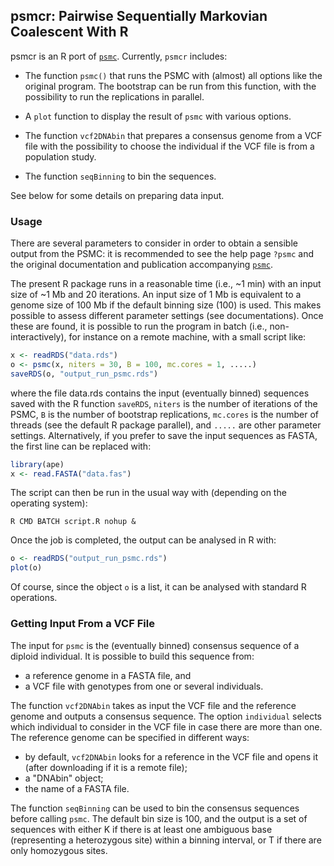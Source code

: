 <h2>psmcr: Pairwise Sequentially Markovian Coalescent With R</h2>

psmcr is an R port of [`psmc`](https://github.com/lh3/psmc). Currently, `psmcr` includes:

- The function `psmc()` that runs the PSMC with (almost) all options like the original program. The bootstrap can be run from this function, with the possibility to run the replications in parallel.

- A `plot` function to display the result of `psmc` with various options.

- The function `vcf2DNAbin` that prepares a consensus genome from a VCF file with the possibility to choose the individual if the VCF file is from a population study.

- The function `seqBinning` to bin the sequences.

See below for some details on preparing data input.

<h3>Usage</h3>

There are several parameters to consider in order to obtain a sensible output from the PSMC: it is recommended to see the help page `?psmc` and the original documentation and publication accompanying [`psmc`](https://github.com/lh3/psmc).

The present R package runs in a reasonable time (i.e., ~1 min) with an input size of ~1 Mb and 20 iterations. An input size of 1 Mb is equivalent to a genome size of 100 Mb if the default binning size (100) is used. This makes possible to assess different parameter settings (see documentations). Once these are found, it is possible to run the program in batch (i.e., non-interactively), for instance on a remote machine, with a small script like:

```r
x <- readRDS("data.rds")
o <- psmc(x, niters = 30, B = 100, mc.cores = 1, .....)
saveRDS(o, "output_run_psmc.rds")
```

where the file data.rds contains the input (eventually binned) sequences saved with the R function `saveRDS`, `niters` is the number of iterations of the PSMC, `B` is the number of bootstrap replications, `mc.cores` is the number of threads (see the default R package parallel), and `.....` are other parameter settings. Alternatively, if you prefer to save the input sequences as FASTA, the first line can be replaced with:

```r
library(ape)
x <- read.FASTA("data.fas")
```

The script can then be run in the usual way with (depending on the operating system):

```
R CMD BATCH script.R nohup &
```

Once the job is completed, the output can be analysed in R with:

```r
o <- readRDS("output_run_psmc.rds")
plot(o)
```

Of course, since the object `o` is a list, it can be analysed with standard R operations.

<h3>Getting Input From a VCF File</h3>

The input for `psmc` is the (eventually binned) consensus sequence of a diploid individual.  It is possible to build this sequence from:

- a reference genome in a FASTA file, and
- a VCF file with genotypes from one or several individuals.

The function `vcf2DNAbin` takes as input the VCF file and the reference genome and outputs a consensus sequence. The option `individual` selects which individual to consider in the VCF file in case there are more than one. The reference genome can be specified in different ways:

- by default, `vcf2DNAbin` looks for a reference in the VCF file and opens it (after downloading if it is a remote file);
- a "DNAbin" object;
- the name of a FASTA file.

The function `seqBinning` can be used to bin the consensus sequences before calling `psmc`. The default bin size is 100, and the output is a set of sequences with either K if there is at least one ambiguous base (representing a heterozygous site) within a binning interval, or T if there are only homozygous sites.

